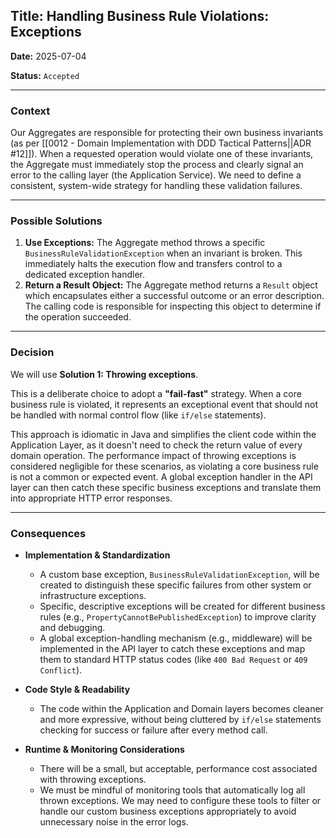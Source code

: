 ## **Title: Handling Business Rule Violations: Exceptions**

**Date:** 2025-07-04

**Status:** `Accepted`

---

### **Context**

Our Aggregates are responsible for protecting their own business invariants (as per [[0012 - Domain Implementation with DDD Tactical Patterns||ADR #12]]). When a requested operation would violate one of these invariants, the Aggregate must immediately stop the process and clearly signal an error to the calling layer (the Application Service). We need to define a consistent, system-wide strategy for handling these validation failures.

---

### **Possible Solutions**

1. **Use Exceptions:** The Aggregate method throws a specific `BusinessRuleValidationException` when an invariant is broken. This immediately halts the execution flow and transfers control to a dedicated exception handler.
2. **Return a Result Object:** The Aggregate method returns a `Result` object which encapsulates either a successful outcome or an error description. The calling code is responsible for inspecting this object to determine if the operation succeeded.

---

### **Decision**

We will use **Solution 1: Throwing exceptions**.

This is a deliberate choice to adopt a **"fail-fast"** strategy. When a core business rule is violated, it represents an exceptional event that should not be handled with normal control flow (like `if/else` statements).

This approach is idiomatic in Java and simplifies the client code within the Application Layer, as it doesn't need to check the return value of every domain operation. The performance impact of throwing exceptions is considered negligible for these scenarios, as violating a core business rule is not a common or expected event. A global exception handler in the API layer can then catch these specific business exceptions and translate them into appropriate HTTP error responses.

---

### **Consequences**

- **Implementation & Standardization**
    
    - A custom base exception, `BusinessRuleValidationException`, will be created to distinguish these specific failures from other system or infrastructure exceptions.
    - Specific, descriptive exceptions will be created for different business rules (e.g., `PropertyCannotBePublishedException`) to improve clarity and debugging.
    - A global exception-handling mechanism (e.g., middleware) will be implemented in the API layer to catch these exceptions and map them to standard HTTP status codes (like `400 Bad Request` or `409 Conflict`).
- **Code Style & Readability**
    
    - The code within the Application and Domain layers becomes cleaner and more expressive, without being cluttered by `if/else` statements checking for success or failure after every method call.
- **Runtime & Monitoring Considerations**
    
    - There will be a small, but acceptable, performance cost associated with throwing exceptions.
    - We must be mindful of monitoring tools that automatically log all thrown exceptions. We may need to configure these tools to filter or handle our custom business exceptions appropriately to avoid unnecessary noise in the error logs.